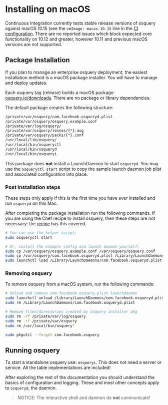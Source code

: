 # Installing on macOS

Continuous Integration currently tests stable release versions of osquery against macOS 10.15 (see the `vmImage: macos-10.15` line in the [CI configuration](https://github.com/osquery/osquery/blob/master/azure-pipelines.yml). There are no reported issues which block expected core functionality on 10.12 and greater, however 10.11 and previous macOS versions are not supported.

## Package Installation

If you plan to manage an enterprise osquery deployment, the easiest installation method is a macOS package installer. You will have to manage and deploy updates.

Each osquery tag (release) builds a macOS package: [osquery.io/downloads](https://osquery.io/downloads/). There are no package or library dependencies.

The default package creates the following structure:

```sh
/private/var/osquery/com.facebook.osqueryd.plist
/private/var/osquery/osquery.example.conf
/private/var/log/osquery/
/private/var/osquery/lenses/{*}.aug
/private/var/osquery/packs/{*}.conf
/usr/local/lib/osquery/
/usr/local/bin/osqueryctl
/usr/local/bin/osqueryd
/usr/local/bin/osqueryi
```

This package does **not** install a LaunchDaemon to start `osqueryd`. You may use the `osqueryctl start` script to copy the sample launch daemon job plist and associated configuration into place.

### Post installation steps

These steps only apply if this is the first time you have ever installed and run `osqueryd` on this Mac.

After completing the package installation run the following commands. If you are using the Chef recipe to install osquery, then these steps are not necessary: the [recipe](https://osquery.readthedocs.io/en/latest/deployment/configuration/#chef-macos) has this covered.

```sh
# You can use the helper script:
sudo osqueryctl start

# Or, install the example config and launch daemon yourself:
sudo cp /var/osquery/osquery.example.conf /var/osquery/osquery.conf
sudo cp /var/osquery/com.facebook.osqueryd.plist /Library/LaunchDaemons
sudo launchctl load /Library/LaunchDaemons/com.facebook.osqueryd.plist
```

### Removing osquery

To remove osquery from a macOS system, run the following commands:

```sh
# Unload and remove com.facebook.osquery.plist launchdaemon
sudo launchctl unload /Library/LaunchDaemons/com.facebook.osqueryd.plist
sudo rm /Library/LaunchDaemons/com.facebook.osqueryd.plist

# Remove files/directories created by osquery installer pkg
sudo rm -rf /private/var/log/osquery
sudo rm -rf /private/var/osquery
sudo rm /usr/local/bin/osquery*

sudo pkgutil --forget com.facebook.osquery
```

## Running osquery

To start a standalone osquery use: `osqueryi`. This does not need a server or service. All the table implementations are included!

After exploring the rest of the documentation you should understand the basics of configuration and logging. These and most other concepts apply to `osqueryd`, the daemon.

> NOTICE: The interactive shell and daemon do **not** communicate!
